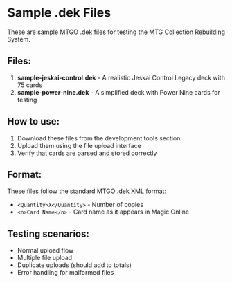 # Sample .dek Files

These are sample MTGO .dek files for testing the MTG Collection Rebuilding System.

## Files:

1. **sample-jeskai-control.dek** - A realistic Jeskai Control Legacy deck with 75 cards
2. **sample-power-nine.dek** - A simplified deck with Power Nine cards for testing

## How to use:

1. Download these files from the development tools section
2. Upload them using the file upload interface
3. Verify that cards are parsed and stored correctly

## Format:

These files follow the standard MTGO .dek XML format:
- `<Quantity>X</Quantity>` - Number of copies
- `<n>Card Name</n>` - Card name as it appears in Magic Online

## Testing scenarios:

- Normal upload flow
- Multiple file upload
- Duplicate uploads (should add to totals)
- Error handling for malformed files
